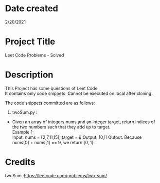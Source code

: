 # Date created
2/20/2021

# Project Title
Leet Code Problems - Solved

# Description
This Project has some questions of Leet Code  
It contains only code snippets. Cannot be executed on local after cloning.    

The code snippets committed are as follows:  

1) twoSum.py :    
* Given an array of integers nums and an integer target, return indices of the two numbers such that they add up to target.  
Example 1:  
Input: nums = [2,7,11,15], target = 9
Output: [0,1]
Output: Because nums[0] + nums[1] == 9, we return [0, 1].

# Credits  
twoSum :https://leetcode.com/problems/two-sum/
